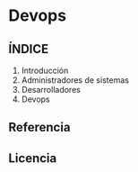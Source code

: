 # Devops



## **ÍNDICE**

1. Introducción
2. Administradores de sistemas
3. Desarrolladores
4. Devops

## **Referencia**

## **Licencia**
